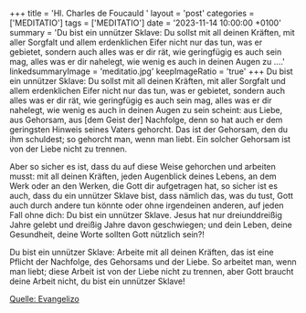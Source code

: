 +++
title = 'Hl. Charles de Foucauld  '
layout = 'post'
categories = ['MEDITATIO']
tags = ['MEDITATIO']
date = '2023-11-14 10:00:00 +0100'
summary = 'Du bist ein unnützer Sklave: Du sollst mit all deinen Kräften, mit aller Sorgfalt und allem erdenklichen Eifer nicht nur das tun, was er gebietet, sondern auch alles was er dir rät, wie geringfügig es auch sein mag, alles was er dir nahelegt, wie wenig es auch in deinen Augen zu ....'
linkedsummaryImage = 'meditatio.jpg'
keepImageRatio = 'true'
+++
Du bist ein unnützer Sklave: Du sollst mit all deinen Kräften, mit aller Sorgfalt und allem erdenklichen Eifer nicht nur das tun, was er gebietet, sondern auch alles was er dir rät, wie geringfügig es auch sein mag, alles was er dir nahelegt, wie wenig es auch in deinen Augen zu sein scheint: aus Liebe, aus Gehorsam, aus [dem Geist der] Nachfolge, denn so hat auch er dem geringsten Hinweis seines Vaters gehorcht.<!--more--> Das ist der Gehorsam, den du ihm schuldest; so gehorcht man, wenn man liebt. Ein solcher Gehorsam ist von der Liebe nicht zu trennen.

Aber so sicher es ist, dass du auf diese Weise gehorchen und arbeiten musst: mit all deinen Kräften, jeden Augenblick deines Lebens, an dem Werk oder an den Werken, die Gott dir aufgetragen hat, so sicher ist es auch, dass du ein unnützer Sklave bist, dass nämlich das, was du tust, Gott auch durch andere tun könnte oder ohne irgendeinen anderen, auf jeden Fall ohne dich: Du bist ein unnützer Sklave. Jesus hat nur dreiunddreißig Jahre gelebt und dreißig Jahre davon geschwiegen; und dein Leben, deine Gesundheit, deine Worte sollten Gott nützlich sein?!

Du bist ein unnützer Sklave: Arbeite mit all deinen Kräften, das ist eine Pflicht der Nachfolge, des Gehorsams und der Liebe. So arbeitet man, wenn man liebt; diese Arbeit ist von der Liebe nicht zu trennen, aber Gott braucht deine Arbeit nicht, du bist ein unnützer Sklave!



[Quelle: Evangelizo](https://evangeliumtagfuertag.org/DE/gospel)

